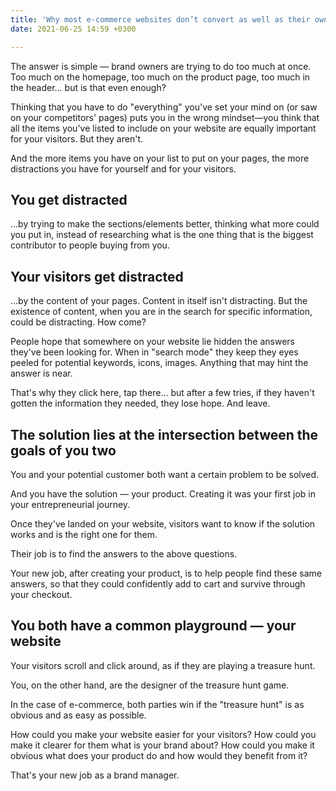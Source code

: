 ```yaml
---
title: 'Why most e-commerce websites don’t convert as well as their owners want them to?'
date: 2021-06-25 14:59 +0300

---
```



The answer is simple — brand owners are trying to do too much at once. Too much on the homepage, too much on the product page, too much in the header... but is that even enough?

Thinking that you have to do "everything" you've set your mind on (or saw on your competitors' pages) puts you in the wrong mindset—you think that all the items you've listed to include on your website are equally important for your visitors. But they aren't.

And the more items you have on your list to put on your pages, the more distractions you have for yourself and for your visitors.

## You get distracted 
...by trying to make the sections/elements better, thinking what more could you put in, instead of researching what is the one thing that is the biggest contributor to people buying from you.

## Your visitors get distracted 
...by the content of your pages. Content in itself isn't distracting. But the existence of content, when you are in the search for specific information, could be distracting. How come?

People hope that somewhere on your website lie hidden the answers they've been looking for. When in "search mode" they keep they eyes peeled for potential keywords, icons, images. Anything that may hint the answer is near.

That's why they click here, tap there... but after a few tries, if they haven't gotten the information they needed, they lose hope. And leave.

## The solution lies at the intersection between the goals of you two
You and your potential customer both want a certain problem to be solved. 

And you have the solution — your product. Creating it was your first job in your entrepreneurial journey.

Once they've landed on your website, visitors want to know if the solution works and is the right one for them. 

Their job is to find the answers to the above questions. 

Your new job, after creating your product, is to help people find these same answers, so that they could confidently add to cart and survive through your checkout.

## You both have a common playground — your website

Your visitors scroll and click around, as if they are playing a treasure hunt.

You, on the other hand, are the designer of the treasure hunt game.

In the case of e-commerce, both parties win if the "treasure hunt" is as obvious and as easy as possible. 

How could you make your website easier for your visitors?
How could you make it clearer for them what is your brand about?
How could you make it obvious what does your product do and how would they benefit from it?

That's your new job as a brand manager.
